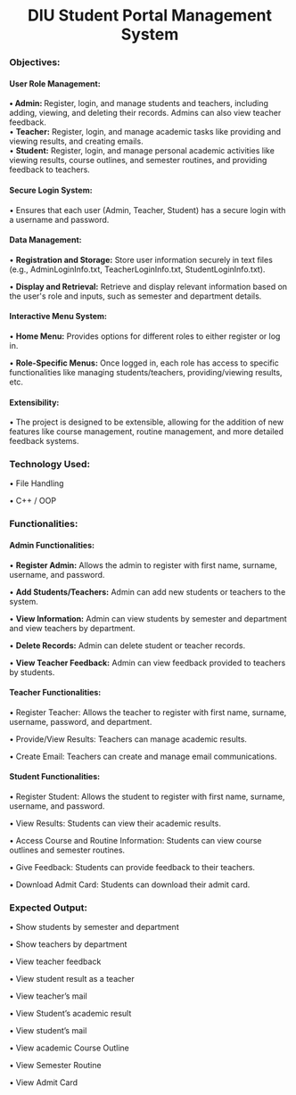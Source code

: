 <h1 align="center">DIU Student Portal Management System</h1>
<h3 align="left">Objectives: </h3>
<h4 align="left">User Role Management: </h4>

<p> <b> •	Admin:  </b> Register, login, and manage students and teachers, including adding, viewing, and deleting their records. Admins can also view teacher feedback.<br>
•	<b>Teacher:</b>  Register, login, and manage academic tasks like providing and viewing results, and creating emails.<br>
•	<b> Student:</b>  Register, login, and manage personal academic activities like viewing results, course outlines, and semester routines, and providing feedback to teachers.<br>
</p>
<h4 align="left">Secure Login System:</h4>
<p>• Ensures that each user (Admin, Teacher, Student) has a secure login with a username and password.<br>
</p>
<h4 align="left">Data Management:</h4>
<p>•	<b>Registration and Storage:</b>  Store user information securely in text files (e.g., AdminLoginInfo.txt, TeacherLoginInfo.txt, StudentLoginInfo.txt).<br>
<p>•	<b>Display and Retrieval:</b>  Retrieve and display relevant information based on the user's role and inputs, such as semester and department details.<br>
</p>
<h4 align="left">Interactive Menu System:</h4>
<p>•	<b>Home Menu:</b>  Provides options for different roles to either register or log in.<br>
<p>•	<b>Role-Specific Menus:</b>  Once logged in, each role has access to specific functionalities like managing students/teachers, providing/viewing results, etc.<br>
</p>
<h4 align="left">Extensibility:</h4>
<p>•	The project is designed to be extensible, allowing for the addition of new features like course management, routine management, and more detailed feedback systems.<br>
</p>
<h3 align="left">Technology Used:</h3>
<p>•	File Handling<br>
<p>•	C++ / OOP <br>
</p>

<h3 align="left">Functionalities:</h3>
<h4 align="left">Admin Functionalities:</h4>
<p>•	<b>Register Admin:</b> Allows the admin to register with first name, surname, username, and password.<br>
<p>•	<b>Add Students/Teachers:</b> Admin can add new students or teachers to the system. <br>
<p>•	<b>View Information:</b> Admin can view students by semester and department and view teachers by department.<br>
<p>•	<b>Delete Records:</b> Admin can delete student or teacher records. <br>
<p>•	<b>View Teacher Feedback:</b> Admin can view feedback provided to teachers by students. <br>
</p>

<h4 align="left">Teacher Functionalities:</h4>
<p>•	</b>Register Teacher:</b> Allows the teacher to register with first name, surname, username, password, and department.<br>
<p>•	</b>Provide/View Results:</b> Teachers can manage academic results. <br>
<p>•	</b>Create Email:</b> Teachers can create and manage email communications. <br>
</p>

<h4 align="left">Student Functionalities:</h4>
<p>•	</b>Register Student:</b>  Allows the student to register with first name, surname, username, and password.<br>
<p>•	</b>View Results:</b>  Students can view their academic results. <br>
<p>•	</b>Access Course and Routine Information:</b>  Students can view course outlines and semester routines. <br>
<p>•	</b>Give Feedback:</b>  Students can provide feedback to their teachers. <br>
<p>•	</b>Download Admit Card:</b>  Students can download their admit card. <br>
</p>

<h3 align="left">Expected Output: </h3>
<p>•	Show students by semester and department<br>
<p>•	Show teachers by department <br>
<p>•	View teacher feedback <br>
<p>•	View student result as a teacher  <br>
<p>•	View teacher’s mail <br>
<p>•	View Student’s academic result <br>
<p>•	View student’s mail <br>
<p>•	View academic Course Outline <br>
<p>•	View Semester Routine <br>
<p>•	View Admit Card <br>
</p>

